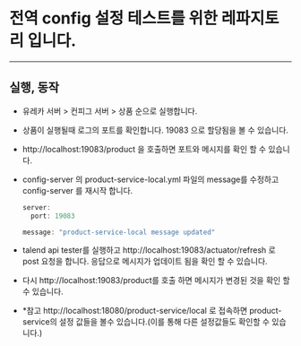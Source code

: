 # 전역 config 설정 테스트를 위한 레파지토리 입니다. 
---
## 실행, 동작

- 유레카 서버 > 컨피그 서버 > 상품 순으로 실행합니다.
- 상품이 실행될때 로그의 포트를 확인합니다. 19083 으로 할당됨을 볼 수 있습니다.
    
    
- http://localhost:19083/product 을 호출하면 포트와 메시지를 확인 할 수 있습니다.
        
- config-server 의 product-service-local.yml 파일의 message를 수정하고 config-server 를 재시작 합니다.
    
    ```java
    server:
      port: 19083
    
    message: "product-service-local message updated"
    ```
    
- talend api tester를 실행하고 http://localhost:19083/actuator/refresh 로 post 요청을 합니다. 응답으로 메시지가 업데이트 됨을 확인 할 수 있습니다.
        
- 다시 http://localhost:19083/product를 호출 하면 메시지가 변경된 것을 확인 할 수 있습니다.    

- *참고 http://localhost:18080/product-service/local 로 접속하면 product-service의 설정 값들을 볼수 있습니다.(이를 통해 다른 설정값들도 확인할 수 있습니다.)
    
